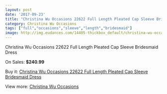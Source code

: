 ```yaml
---
layout: post
date: '2017-09-23'
title: "Christina Wu Occasions 22622 Full Length Pleated Cap Sleeve Bridesmaid Dress"
category: Christina Wu Occasions
tags: ["full","occasions","sleeve","length","bridesmaid"]
image: http://img.eudances.com/14405-thickbox_default/christina-wu-occasions-22622-full-length-pleated-cap-sleeve-bridesmaid-dress.jpg
---
```

Christina Wu Occasions 22622 Full Length Pleated Cap Sleeve Bridesmaid Dress

On Sales: **$240.99**
<a href="https://www.eudances.com/en/christina-wu-occasions/4320-christina-wu-occasions-22622-full-length-pleated-cap-sleeve-bridesmaid-dress.html"><amp-img layout="responsive" width="600" height="600" src="//img.eudances.com/14405-thickbox_default/christina-wu-occasions-22622-full-length-pleated-cap-sleeve-bridesmaid-dress.jpg" alt="Christina Wu Occasions 22622 Full Length Pleated Cap Sleeve Bridesmaid Dress 0" /></a>
<a href="https://www.eudances.com/en/christina-wu-occasions/4320-christina-wu-occasions-22622-full-length-pleated-cap-sleeve-bridesmaid-dress.html"><amp-img layout="responsive" width="600" height="600" src="//img.eudances.com/14408-thickbox_default/christina-wu-occasions-22622-full-length-pleated-cap-sleeve-bridesmaid-dress.jpg" alt="Christina Wu Occasions 22622 Full Length Pleated Cap Sleeve Bridesmaid Dress 1" /></a>
<a href="https://www.eudances.com/en/christina-wu-occasions/4320-christina-wu-occasions-22622-full-length-pleated-cap-sleeve-bridesmaid-dress.html"><amp-img layout="responsive" width="600" height="600" src="//img.eudances.com/14407-thickbox_default/christina-wu-occasions-22622-full-length-pleated-cap-sleeve-bridesmaid-dress.jpg" alt="Christina Wu Occasions 22622 Full Length Pleated Cap Sleeve Bridesmaid Dress 2" /></a>
<a href="https://www.eudances.com/en/christina-wu-occasions/4320-christina-wu-occasions-22622-full-length-pleated-cap-sleeve-bridesmaid-dress.html"><amp-img layout="responsive" width="600" height="600" src="//img.eudances.com/14406-thickbox_default/christina-wu-occasions-22622-full-length-pleated-cap-sleeve-bridesmaid-dress.jpg" alt="Christina Wu Occasions 22622 Full Length Pleated Cap Sleeve Bridesmaid Dress 3" /></a>

Buy it: [Christina Wu Occasions 22622 Full Length Pleated Cap Sleeve Bridesmaid Dress](https://www.eudances.com/en/christina-wu-occasions/4320-christina-wu-occasions-22622-full-length-pleated-cap-sleeve-bridesmaid-dress.html "Christina Wu Occasions 22622 Full Length Pleated Cap Sleeve Bridesmaid Dress")

View more: [Christina Wu Occasions](https://www.eudances.com/en/59-christina-wu-occasions "Christina Wu Occasions")
